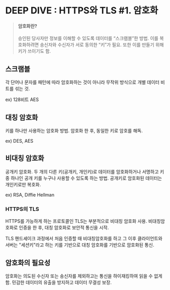 # DEEP DIVE : HTTPS와 TLS #1. 암호화

> #### 암호화란?
>
> 승인된 당사자만 정보를 이해할 수 있도록 데이터를 “스크램블”한 방법.
> 이를 복호화하려면 송신자와 수신자가 서로 동의한 “키”가 필요.
> 또한 이를 만들기 위해 키가 쓰이기도 함.

## 스크램블

각 단어나 문자를 패턴에 따라 암호화하는 것이 아니라 무작위 방식으로 개별 데이터 비트를 섞는 것.

ex) 128비트 AES

## 대칭 암호화

키를 하나만 사용하는 암호화 방법.
암호화 한 후, 동일한 키로 암호를 해독.

ex) DES, AES

## 비대칭 암호화

공개키 암호화.
두 개의 다른 키(공개키, 개인키)로 데이터를 암호화하거나 서명하고 키 중 하나인 공개 키를 누구나 사용할 수 있도록 하는 방법.
공개키로 암호화된 데이터는 개인키로만 복호화.

ex) RSA, Diffie Hellman

### HTTPS의 TLS

HTTPS를 가능하게 하는 프로토콜인 TLS는 부분적으로 비대칭 암호화 사용.
비대칭암호화로 인증을 한 후, 대칭 암호화로 보안적 통신을 시작.

TLS 핸드셰이크 과정에서 처음 인증할 때 비대칭암호화를 하고 그 이후 클라이언트와 서버는 "세션키"라고 하는 키를 기반으로 대칭 암호화를 기반으로 암호화된 통신.

## 암호화의 필요성

암호화는 의도된 수신자 또는 송신자를 제외하고는 통신을 하이재킹하여 읽을 수 없게 함.
민감한 데이터의 유출을 방지하고 데이터 무결성 보장.
